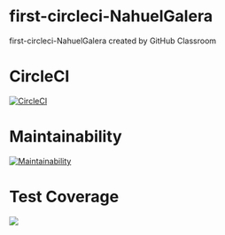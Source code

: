 # first-circleci-NahuelGalera
first-circleci-NahuelGalera created by GitHub Classroom


# CircleCI
[![CircleCI](https://dl.circleci.com/status-badge/img/gh/um-computacion-tm/ajedrez-2024-NahuelGalera/tree/main.svg?style=svg)](https://dl.circleci.com/status-badge/redirect/gh/um-computacion-tm/ajedrez-2024-NahuelGalera/tree/main)

# Maintainability
[![Maintainability](https://api.codeclimate.com/v1/badges/2fea2a9ed3bd30893dd3/maintainability)](https://codeclimate.com/github/um-computacion-tm/ajedrez-2024-NahuelGalera/maintainability)

# Test Coverage
<a href="https://codeclimate.com/github/um-computacion-tm/ajedrez-2024-NahuelGalera/test_coverage"><img src="https://api.codeclimate.com/v1/badges/2fea2a9ed3bd30893dd3/test_coverage" /></a>
